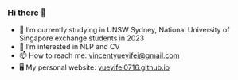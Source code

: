 ### Hi there 👋

<!--
**yueyifei0716/yueyifei0716** is a ✨ _special_ ✨ repository because its `README.md` (this file) appears on your GitHub profile.

Here are some ideas to get you started:

- 🔭 I’m currently working on ...
- 🌱 I’m currently learning ...
- 👯 I’m looking to collaborate on ...
- 🤔 I’m looking for help with ...
- 💬 Ask me about ...
- 📫 How to reach me: ...
- 😄 Pronouns: ...
- ⚡ Fun fact: ...
-->


- 🔭 I’m currently studying in UNSW Sydney, National University of Singapore exchange students in 2023
- 🌱 I’m interested in NLP and CV
- 📫 How to reach me: vincentyueyifei@gmail.com
- 🖥 My personal website: [yueyifei0716.github.io](https://yueyifei0716.github.io/)

<!--
[![Yifei YUE's github stats](https://github-readme-stats.vercel.app/api?username=yueyifei0716)](https://github.com/anuraghazra/github-readme-stats)
-->

